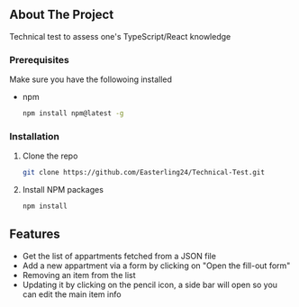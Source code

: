 ## About The Project

Technical test to assess one's TypeScript/React knowledge

### Prerequisites

Make sure you have the followoing installed
* npm
  ```sh
  npm install npm@latest -g
  ```

### Installation



1. Clone the repo
   ```sh
   git clone https://github.com/Easterling24/Technical-Test.git
   ```
2. Install NPM packages
   ```sh
   npm install
   ```



<!-- USAGE EXAMPLES -->
## Features

* Get the list of appartments fetched from a JSON file
* Add a new appartment via a form by clicking on "Open the fill-out form"
* Removing an item from the list
* Updating it by clicking on the pencil icon, a side bar will open so you can edit the main item info






